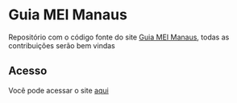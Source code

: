 # Guia MEI Manaus
Repositório com o código fonte do site [Guia MEI Manaus](https://choosealicense.com/licenses/mit/), todas as contribuições serão bem vindas




## Acesso
Você pode acessar o site  [aqui](https://choosealicense.com/licenses/mit/)
